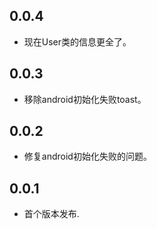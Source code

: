 ## 0.0.4
* 现在User类的信息更全了。

## 0.0.3
* 移除android初始化失败toast。

## 0.0.2
* 修复android初始化失败的问题。

## 0.0.1

* 首个版本发布.
